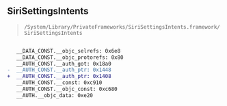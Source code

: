 ## SiriSettingsIntents

> `/System/Library/PrivateFrameworks/SiriSettingsIntents.framework/SiriSettingsIntents`

```diff

   __DATA_CONST.__objc_selrefs: 0x6e8
   __DATA_CONST.__objc_protorefs: 0x80
   __AUTH_CONST.__auth_got: 0x18a0
-  __AUTH_CONST.__auth_ptr: 0x1448
+  __AUTH_CONST.__auth_ptr: 0x1408
   __AUTH_CONST.__const: 0xc910
   __AUTH_CONST.__objc_const: 0xc680
   __AUTH.__objc_data: 0xe20

```
